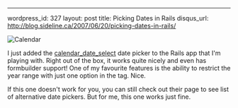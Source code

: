 --- 
wordpress_id: 327
layout: post
title: Picking Dates in Rails
disqus_url: http://blog.sideline.ca/2007/06/20/picking-dates-in-rails/

<img src="http://www.sideline.ca/images/articles/calendar.png" alt="Calendar" class="left" />

I just added the <a href="http://code.google.com/p/calendardateselect/" title="calendardateselect - Google Code">calendar_date_select</a> date picker to the Rails app that I'm playing with.  Right out of the box, it works quite nicely and even has formbuilder support!  One of my favourite features is the ability to restrict the year range with just one option in the tag.  Nice.

If this one doesn't work for you, you can still check out their page to see list of alternative date pickers.  But for me, this one works just fine.
